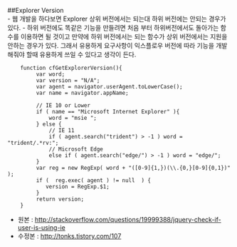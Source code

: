 ##Explorer Version  
	 - 웹 개발을 하다보면  Explorer 상위 버전에서는 되는대 하위 버전에는 안되는 경우가 있다.
	 - 하위 버전에도 똑같은 기능을 만들려면 처음 부터 하위버전에서도 돌아가는 함수를 이용하면 될 것이고 만약에 하위 버전에서는 되는 함수가 상위 버전에서는 지원을 안하는 경우가 있다. 그래서 유용하게
	      요구사항이 익스플로우 버전에 따라 기능을 개발 해줘야 할때 유용하게 쓰일 수 있다고 생각이 든다.
	   
	  
	    
```
    function cfGetExplorerVersion(){  
		 var word; 
		 var version = "N/A"; 
		 var agent = navigator.userAgent.toLowerCase(); 
		 var name = navigator.appName; 
		 
		 // IE 10 or Lower  
		 if ( name == "Microsoft Internet Explorer" ){ 
			 word = "msie "; 
		 } else { 
			 // IE 11 
			 if ( agent.search("trident") > -1 ) word = "trident/.*rv:"; 
			 // Microsoft Edge 
			 else if ( agent.search("edge/") > -1 ) word = "edge/"; 
		 } 
		 var reg = new RegExp( word + "([0-9]{1,})(\\.{0,}[0-9]{0,1})" ); 
		 if (  reg.exec( agent ) != null  ) {
			version = RegExp.$1; 
		 }
		 return version; 
	}
```
	

 - 원본 : <http://stackoverflow.com/questions/19999388/jquery-check-if-user-is-using-ie>
 - 수정본 : <http://tonks.tistory.com/107>
	
  	